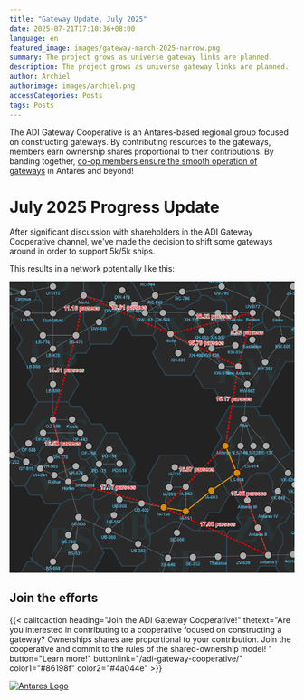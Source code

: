 ```yaml
---
title: "Gateway Update, July 2025"
date: 2025-07-21T17:10:36+08:00
language: en
featured_image: images/gateway-march-2025-narrow.png
summary: The project grows as universe gateway links are planned.
description: The project grows as universe gateway links are planned.
author: Archiel
authorimage: images/archiel.png
accessCategories: Posts
tags: Posts
---
```


The ADI Gateway Cooperative is an Antares-based regional group focused on constructing gateways. By contributing resources to the gateways, members earn ownership shares proportional to their contributions. By banding together, [co-op members ensure the smooth operation of gateways](/adi-gateway-cooperative/) in Antares and beyond!

# July 2025 Progress Update

After significant discussion with shareholders in the ADI Gateway Cooperative channel, we've made the decision to shift some gateways around in order to support 5k/5k ships.

This results in a network potentially like this:


[![Final Network](final-network.png)](final-network.png)



## Join the efforts

{{< calltoaction heading="Join the ADI Gateway Cooperative!" thetext="Are you interested in contributing to a cooperative focused on constructing a gateway? Ownerships shares are proportional to your contribution. Join the cooperative and commit to the rules of the shared-ownership model! " button="Learn more!" buttonlink="/adi-gateway-cooperative/"  color1="#86198f" color2="#4a044e" >}}


[![Antares Logo](/images/ADI-Discord.png)](https://discord.gg/gmx7br5XBQ)


